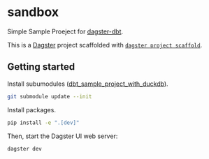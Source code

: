 # sandbox

Simple Sample Proeject for [dagster-dbt](https://docs.dagster.io/integrations/libraries/dbt/transform-dbt).


This is a [Dagster](https://dagster.io/) project scaffolded with [`dagster project scaffold`](https://docs.dagster.io/guides/build/projects/creating-a-new-project).

## Getting started

Install subumodules ([dbt_sample_project_with_duckdb](https://github.com/toukoudo/dbt_sample_project_with_duckdb)).

```bash
git submodule update --init
```

Install packages.
```bash
pip install -e ".[dev]"
```

Then, start the Dagster UI web server:

```bash
dagster dev
```
